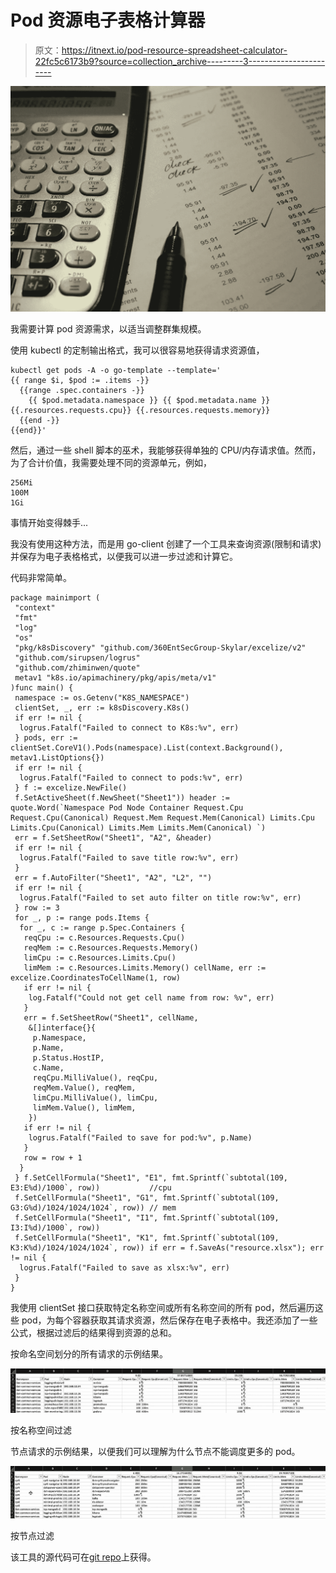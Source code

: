 # Pod 资源电子表格计算器

> 原文：<https://itnext.io/pod-resource-spreadsheet-calculator-22fc5c6173b9?source=collection_archive---------3----------------------->

![](img/233157bd1e00f9c0a5737601a15a0411.png)

我需要计算 pod 资源需求，以适当调整群集规模。

使用 kubectl 的定制输出格式，我可以很容易地获得请求资源值，

```
kubectl get pods -A -o go-template --template='
{{ range $i, $pod := .items -}}
  {{range .spec.containers -}} 
    {{ $pod.metadata.namespace }} {{ $pod.metadata.name }} {{.resources.requests.cpu}} {{.resources.requests.memory}} 
  {{end -}}
{{end}}'
```

然后，通过一些 shell 脚本的巫术，我能够获得单独的 CPU/内存请求值。然而，为了合计价值，我需要处理不同的资源单元，例如，

```
256Mi
100M
1Gi
```

事情开始变得棘手...

我没有使用这种方法，而是用 go-client 创建了一个工具来查询资源(限制和请求)并保存为电子表格格式，以便我可以进一步过滤和计算它。

代码非常简单。

```
package mainimport (
 "context"
 "fmt"
 "log"
 "os"
 "pkg/k8sDiscovery" "github.com/360EntSecGroup-Skylar/excelize/v2"
 "github.com/sirupsen/logrus"
 "github.com/zhiminwen/quote"
 metav1 "k8s.io/apimachinery/pkg/apis/meta/v1"
)func main() {
 namespace := os.Getenv("K8S_NAMESPACE")
 clientSet, _, err := k8sDiscovery.K8s()
 if err != nil {
  logrus.Fatalf("Failed to connect to K8s:%v", err)
 } pods, err := clientSet.CoreV1().Pods(namespace).List(context.Background(), metav1.ListOptions{})
 if err != nil {
  logrus.Fatalf("Failed to connect to pods:%v", err)
 } f := excelize.NewFile()
 f.SetActiveSheet(f.NewSheet("Sheet1")) header := quote.Word(`Namespace Pod Node Container Request.Cpu Request.Cpu(Canonical) Request.Mem Request.Mem(Canonical) Limits.Cpu Limits.Cpu(Canonical) Limits.Mem Limits.Mem(Canonical) `)
 err = f.SetSheetRow("Sheet1", "A2", &header)
 if err != nil {
  logrus.Fatalf("Failed to save title row:%v", err)
 }
 err = f.AutoFilter("Sheet1", "A2", "L2", "")
 if err != nil {
  logrus.Fatalf("Failed to set auto filter on title row:%v", err)
 } row := 3
 for _, p := range pods.Items {
  for _, c := range p.Spec.Containers {
   reqCpu := c.Resources.Requests.Cpu()
   reqMem := c.Resources.Requests.Memory()
   limCpu := c.Resources.Limits.Cpu()
   limMem := c.Resources.Limits.Memory() cellName, err := excelize.CoordinatesToCellName(1, row)
   if err != nil {
    log.Fatalf("Could not get cell name from row: %v", err)
   }
   err = f.SetSheetRow("Sheet1", cellName,
    &[]interface{}{
     p.Namespace,
     p.Name,
     p.Status.HostIP,
     c.Name,
     reqCpu.MilliValue(), reqCpu,
     reqMem.Value(), reqMem,
     limCpu.MilliValue(), limCpu,
     limMem.Value(), limMem,
    })
   if err != nil {
    logrus.Fatalf("Failed to save for pod:%v", p.Name)
   }
   row = row + 1
  }
 } f.SetCellFormula("Sheet1", "E1", fmt.Sprintf(`subtotal(109, E3:E%d)/1000`, row))           //cpu
 f.SetCellFormula("Sheet1", "G1", fmt.Sprintf(`subtotal(109, G3:G%d)/1024/1024/1024`, row)) // mem
 f.SetCellFormula("Sheet1", "I1", fmt.Sprintf(`subtotal(109, I3:I%d)/1000`, row))
 f.SetCellFormula("Sheet1", "K1", fmt.Sprintf(`subtotal(109, K3:K%d)/1024/1024/1024`, row)) if err = f.SaveAs("resource.xlsx"); err != nil {
  logrus.Fatalf("Failed to save as xlsx:%v", err)
 }
}
```

我使用 clientSet 接口获取特定名称空间或所有名称空间的所有 pod，然后遍历这些 pod，为每个容器获取其请求资源，然后保存在电子表格中。我还添加了一些公式，根据过滤后的结果得到资源的总和。

按命名空间划分的所有请求的示例结果。

![](img/ea92f2fe81d8200f06c4db53332e2d9f.png)

按名称空间过滤

节点请求的示例结果，以便我们可以理解为什么节点不能调度更多的 pod。

![](img/1bd045b9cfca600ae6b24d824ff343a9.png)

按节点过滤

该工具的源代码可在[git repo](https://github.com/zhiminwen/PodResourceCalculator)上获得。